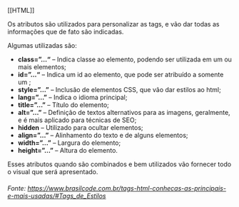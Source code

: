 [[HTML]]

Os atributos são utilizados para personalizar as tags, e vão dar todas as informações que de fato são indicadas.

Algumas utilizadas são:

-   **class=”…“** – Indica classe ao elemento, podendo ser utilizada em um ou mais elementos;
-   **id=”…“** – Indica um id ao elemento, que pode ser atribuído a somente um ;
-   **style=”…”** – Inclusão de elementos CSS, que vão dar estilos ao html;
-   **lang=”…”** – Indica o idioma principal;
-   **title=”…”** – Título do elemento;
-   **alt=”…”** – Definição de textos alternativos para as imagens, geralmente, e é mais aplicado para técnicas de SEO;
-   **hidden** – Utilizado para ocultar elementos;
-   **align=”…”** – Alinhamento do texto e de alguns elementos;
-   **width=”…”** – Largura do elemento;
-   **height=”…”** – Altura do elemento.

Esses atributos quando são combinados e bem utilizados vão fornecer todo o visual que será apresentado.

###### Fonte: https://www.brasilcode.com.br/tags-html-conhecas-as-principais-e-mais-usadas/#Tags_de_Estilos
